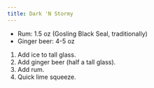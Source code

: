 ```yaml
---
title: Dark 'N Stormy
---
```


- Rum: 1.5  oz  (Gosling Black Seal, traditionally)
- Ginger beer:  4-5 oz

1. Add ice to tall glass.
1. Add ginger beer (half a tall glass).
1. Add rum.
1. Quick lime squeeze.
